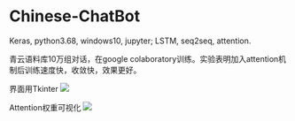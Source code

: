 # Chinese-ChatBot

Keras, python3.68, windows10, jupyter;
LSTM, seq2seq, attention.

  青云语料库10万组对话，在google colaboratory训练。实验表明加入attention机制后训练速度快，收敛快，效果更好。

界面用Tkinter
![](https://github.com/jiayiwang5/Chinese-ChatBot/blob/master/image/image.png)

Attention权重可视化
![](https://github.com/jiayiwang5/Chinese-ChatBot/blob/master/image/image2.png)
